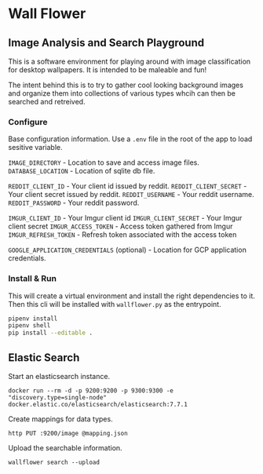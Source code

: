 # Wall Flower

## Image Analysis and Search Playground

This is a software environment for playing around with image classification for desktop
wallpapers. It is intended to be maleable and fun!

The intent behind this is to try to gather cool looking background images and organize them into
collections of various types whcih can then be searched and retreived.


### Configure

Base configuration information.
Use a `.env` file in the root of the app to load sesitive variable.

`IMAGE_DIRECTORY` - Location to save and access image files.
`DATABASE_LOCATION` - Location of sqlite db file.

`REDDIT_CLIENT_ID` - Your client id issued by reddit.
`REDDIT_CLIENT_SECRET` - Your client secret issued by reddit.
`REDDIT_USERNAME` - Your reddit username.
`REDDIT_PASSWORD` - Your reddit password.

`IMGUR_CLIENT_ID` - Your Imgur client id
`IMGUR_CLIENT_SECRET` - Your Imgur client secret
`IMGUR_ACCESS_TOKEN` - Access token gathered from Imgur
`IMGUR_REFRESH_TOKEN` - Refresh token associated with the access token

`GOOGLE_APPLICATION_CREDENTIALS` (optional) - Location for GCP application credentials.

### Install & Run

This will create a virtual environment and install the right dependencies to it.
Then this cli will be installed with `wallflower.py` as the entrypoint.

```bash
pipenv install
pipenv shell
pip install --editable .
```

## Elastic Search

Start an elasticsearch instance.
```
docker run --rm -d -p 9200:9200 -p 9300:9300 -e "discovery.type=single-node" docker.elastic.co/elasticsearch/elasticsearch:7.7.1
```
Create mappings for data types.
```
http PUT :9200/image @mapping.json
```
Upload the searchable information.
```
wallflower search --upload
```
